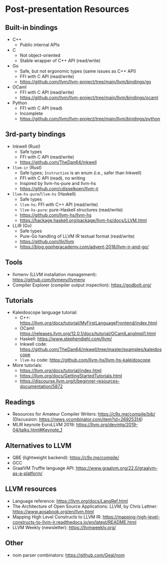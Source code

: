 # Post-presentation Resources

## Built-in bindings

- C++
  - Public internal APIs
- C
  - Not object-oriented
  - Stable wrapper of C++ API (read/write)
- Go
  - Safe, but not ergonomic types (same issues as C++ API)
  - FFI with C API (read/write)
  - https://github.com/llvm/llvm-project/tree/main/llvm/bindings/go
- OCaml
  - FFI with C API (read/write)
  - https://github.com/llvm/llvm-project/tree/main/llvm/bindings/ocaml
- Python
  - FFI with C API (read)
  - Incomplete
  - https://github.com/llvm/llvm-project/tree/main/llvm/bindings/python

## 3rd-party bindings

- Inkwell (Rust)
  - Safe types
  - FFI with C API (read/write)
  - https://github.com/TheDan64/inkwell
- `llvm-ir` (Rust)
  - Safe types; `Instruction` is an enum (i.e., safer than Inkwell)
  - FFI with C API (read), no writing
  - Inspired by llvm-hs-pure and llvm-hs
  - https://github.com/cdisselkoen/llvm-ir
- `llvm-hs-pure`/`llvm-hs` (Haskell)
  - Safe types
  - `llvm-hs`: FFI with C++ API (read/write)
  - `llvm-hs-pure`: pure-Haskell structures (read/write)
  - https://github.com/llvm-hs/llvm-hs
  - https://hackage.haskell.org/package/llvm-hs/docs/LLVM.html
- LLIR (Go)
  - Safe types
  - Pure-Go handling of LLVM IR textual format (read/write)
  - https://github.com/llir/llvm
  - https://blog.gopheracademy.com/advent-2018/llvm-ir-and-go/

## Tools

- llvmenv (LLVM installation management): https://github.com/llvmenv/llvmenv
- Compiler Explorer (compiler output inspection): https://godbolt.org/

## Tutorials

- Kaleidoscope language tutorial:
  - C++: https://llvm.org/docs/tutorial/MyFirstLanguageFrontend/index.html
  - OCaml: https://releases.llvm.org/12.0.1/docs/tutorial/OCamlLangImpl1.html
  - Haskell: https://www.stephendiehl.com/llvm/
  - Inkwell code:
    https://github.com/TheDan64/inkwell/tree/master/examples/kaleidoscope
  - `llvm-hs` code: https://github.com/llvm-hs/llvm-hs-kaleidoscope
- More tutorials:
  - https://llvm.org/docs/tutorial/index.html
  - https://llvm.org/docs/GettingStartedTutorials.html
  - https://discourse.llvm.org/t/beginner-resources-documentation/5872

## Readings

- Resources for Amateur Compiler Writers: https://c9x.me/compile/bib/
  (Discussion: https://news.ycombinator.com/item?id=26925314)
- MLIR keynote EuroLLVM 2019:
  https://llvm.org/devmtg/2019-04/talks.html#Keynote_1

## Alternatives to LLVM

- QBE (lightweight backend): https://c9x.me/compile/
- GCC
- GraalVM Truffle language API:
  https://www.graalvm.org/22.0/graalvm-as-a-platform/

## LLVM resources

- Language reference: https://llvm.org/docs/LangRef.html
- The Architecture of Open Source Applications: LLVM, by Chris Lattner:
  https://www.aosabook.org/en/llvm.html
- Mapping High Level Constructs to LLVM IR:
  https://mapping-high-level-constructs-to-llvm-ir.readthedocs.io/en/latest/README.html
- LLVM Weekly (newsletter): https://llvmweekly.org/

## Other

- nom parser combinators: https://github.com/Geal/nom
